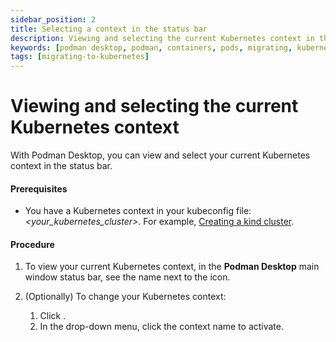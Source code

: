 ```yaml
---
sidebar_position: 2
title: Selecting a context in the status bar
description: Viewing and selecting the current Kubernetes context in the status bar
keywords: [podman desktop, podman, containers, pods, migrating, kubernetes]
tags: [migrating-to-kubernetes]
---
```


# Viewing and selecting the current Kubernetes context

With Podman Desktop, you can view and select your current Kubernetes context in the status bar.

#### Prerequisites

- You have a Kubernetes context in your kubeconfig file: _<your_kubernetes_cluster>_.
  For example, [Creating a kind cluster](/docs/onboarding-for-kubernetes/kind/creating-a-kind-cluster).

#### Procedure

1. To view your current Kubernetes context, in the **Podman Desktop** main window status bar, see the name next to the <icon icon="fa-solid fa-server" size="lg" /> icon.

1. (Optionally) To change your Kubernetes context:
   1. Click <icon icon="fa-solid fa-server" size="lg" />.
   2. In the drop-down menu, click the context name to activate.
